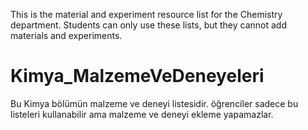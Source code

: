 
This is the material and experiment resource list for the Chemistry department. Students can only use these lists, but they cannot add materials and experiments.


# Kimya_MalzemeVeDeneyeleri
Bu Kimya bölümün malzeme ve deneyi listesidir. öğrenciler sadece bu listeleri kullanabilir ama malzeme ve deneyi ekleme yapamazlar.

